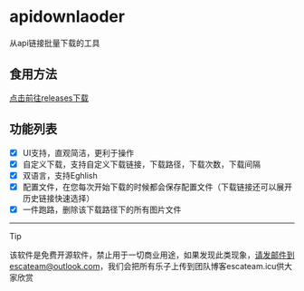 # apidownlaoder
从api链接批量下载的工具

## 食用方法
[点击前往releases下载](https://github.com/escateam/apidownlaoder/releases)

## 功能列表
- [x] UI支持，直观简洁，更利于操作
- [x] 自定义下载，支持自定义下载链接，下载路径，下载次数，下载间隔
- [x] 双语言，支持Eghlish
- [x] 配置文件，在您每次开始下载的时候都会保存配置文件（下载链接还可以展开历史链接快速选择）
- [x] 一件跑路，删除该下载路径下的所有图片文件
------------------------------------------------------------------------------------------------
> [!tip]
> 该软件是免费开源软件，禁止用于一切商业用途，如果发现此类现象，请发邮件到escateam@outlook.com，我们会把所有乐子上传到团队博客escateam.icu供大家欣赏
